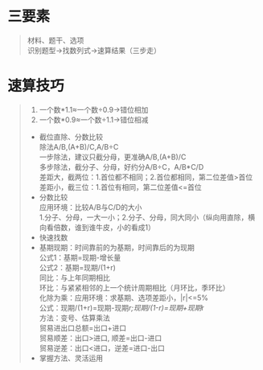 # 三要素
> 材料、题干、选项<br>
> 识别题型->找数列式->速算结果（三步走）<br>

# 速算技巧
> 1. 一个数*1.1≈一个数÷0.9->错位相加<br>
> 2. 一个数*0.9≈一个数÷1.1->错位相减<br>
> * 截位直除、分数比较<br>
> 除法A/B,(A+B)/C,A/B÷C<br>
> 一步除法，建议只截分母，更准确A/B,(A+B)/C<br>
> 多步除法，截分子、分母，好约分A/B÷C，A/B*C/D<br>
> 差距大，截两位：1.首位都不相同；2.首位都相同，第二位差值>首位<br>
> 差距小，截三位：1.首位有相同，第二位差值<=首位<br>
> * 分数比较<br>
> 应用环境：比较A/B与C/D的大小<br>
> 1.分子、分母，一大一小；2.分子、分母，同大同小（纵向用直除，横向看倍数，谁到谁牛皮，小的看成1）<br>
> * 快速找数<br>
> * 基期现期：时间靠前的为基期，时间靠后的为现期<br>
> 公式1：基期=现期-增长量<br>
> 公式2：基期=现期/(1+r)<br>
> 同比：与上年同期相比<br>
> 环比：与紧紧相邻的上一个统计周期相比（月环比，季环比）<br>
> 化除为乘：应用环境：求基期、选项差距小，|r|<=5%<br>
> 公式：现期/(1+r)=现期-现期*r;现期/(1-r)=现期+现期*r<br>
> 方法：变号、估算乘法<br>
> 贸易进出口总额=出口+进口<br>
> 贸易顺差：出口>进口, 顺差=出口-进口<br>
> 贸易逆差：出口<进口，逆差=进口-出口<br>
> * 掌握方法、灵活运用<br>
> 